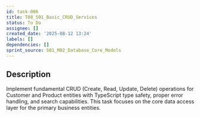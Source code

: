 ```yaml
---
id: task-006
title: T08_S01_Basic_CRUD_Services
status: To Do
assignee: []
created_date: '2025-08-12 13:24'
labels: []
dependencies: []
sprint_source: S01_M02_Database_Core_Models
---
```


## Description

Implement fundamental CRUD (Create, Read, Update, Delete) operations for Customer and Product entities with TypeScript type safety, proper error handling, and search capabilities. This task focuses on the core data access layer for the primary business entities.
